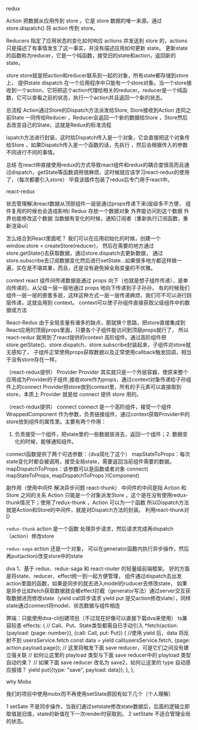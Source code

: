 redux


Action 把数据从应用传到 store 。它是 store 数据的唯一来源。通过 store.dispatch() 将 action 传到 store。


Reducers 
指定了应用状态的变化如何响应 actions 并发送到 store 的，actions 只是描述了有事情发生了这一事实，并没有描述应用如何更新 state。
更新state的函数称为reducer，它是一个纯函数，接受旧的state和action，返回新的state。


store
store就是把action和reducer联系到一起的对象，所有state都存储到store上， 提供state dispatch
在一个应用程序中只能有一个store对象。当一个store接收到一个action，它将把这个action代理给相关的reducer。reducer是一个纯函数，它可以查看之前的状态，执行一个action并且返回一个新的状态。

总流程
Action通过Store的Dispatch方法派发给Store, Store接收到Action 连同之前State 一同传给Reducer ，Reducer会返回一个新的数据给Store ，Store然后去改变自己的State，这就是Redux的标准流程


ispatch方法进行封装，这时给Dispatch传入是一个对象，它会直接把这个对象传给Store ，如果Dispatch传入是一个函数的话，先执行 ，然后会根据传入的参数不同进行不同的事情。

总结 在react仲直接使用redux的方式导致react组件和redux的耦合度很高而且通过dispatch，getState等函数调用很麻烦，这时候就应该学习react-redux的使用了，（每次都要引入store）
毕竟该插件包装了redux后专门用于react中。







react-redux

状态管理解决react数据从顶部组件一层层通过props传递下来(层级多不方便， 组件复用的时候也会造成影响)
Redux
存放一个数据对象
外界能访问到这个数据
外界也能修改这个数据
当数据有变化的时候，通知订阅者（重新执行订阅函数，重新渲染ui）

怎么结合到React里面呢？ 我们可以在应用初始化的时候，创建一个window.store = createStore(reducer)，
然后在需要的地方通过store.getState()去获取数据，通过store.dispatch去更新数据，
通过store.subscribe去订阅数据变化然后进行setState...如果很多地方都这样做一遍，实在是不堪其重，而且，还是没有避免掉全局变量的不优雅。


context
react 组件间传递数据是通过 props 向下（也就是想子组件传递），是单向传递的，从父级一层一层地通过 props 地向下传递到子子孙孙，
有的时候我们组件一层一层的嵌套多层，这样这种方式一层一层传递麻烦，我们可不可以进行跃层传递，这就会用到 context。
context可以使子孙组件直接获取父级组件中的数据或方法


React-Redux
由于全局变量有诸多的缺点，那就换个思路，把store直接集成到React应用的顶层props里面，只要各个子组件能访问到顶层props就行了， 所以react-redux 就用到了react提供的context 
高阶组件。通过高阶组件把store.getState()、store.dispatch、store.subscribe封装起来，子组件对store就无感知了，
子组件正常使用props获取数据以及正常使用callback触发回调，相当于没有store存在一样。


（react-redux提供）
Provider
Provider 其实就只是一个外层容器，使原来整个应用成为Provider的子组件,接收store作为props，通过context对象传递给子孙组件上的connect
Provider把store放到context里，所有的子元素可以直接取到store，本质上 Provider 就是给 connect 提供 store 用的。

（react-redux提供）
connect
connect 是一个高阶组件，接受一个组件 WrappedComponent 作为参数，负责链接组件，通过context获取Provider中的store放到组件的属性里。主要有两个作用：
1. 负责接受一个组件，把state里的一些数据放进去，返回一个组件；2. 数据变化的时候，能够通知组件。

connect函数提供了两个可选参数：（dva简化了这个）
mapStateToProps：每次state变化时都会被调用，接受全局state，需要返回当前组件需要的数据。
mapDispatchToProps：该参数可以是函数或者对象
connect(
  mapStateToProps,
  mapDispatchToProps
)(Component)



副作用（使用中间件 解决异步问题 react-thunk）
中间件的中间是指 Action 和 Store 之间的关系
Action 只能是一个对象派发Store ，这个是在没有使用redux-thunk情况下；使用了redux-thunk ，Action 可以为一个函数 所以Dispatch方法就是Action和Store的中间件，就是对Dispatch方法的封装。
利用react-thunk对D


`redux-thunk`
action 是一个函数 处理异步请求，然后请求完成再dispatch（action）修改store


`redux-saga`
action 还是一个对象， 可以在generator函数内执行异步操作，然后再put(action)改变store中的state



dva 
1、基于 redux、redux-saga 和 react-router 的轻量级前端框架。
好的方面是将state、reducer、effect统一到一起方便管理，
组件通过dispatch去出发action里面的函数，如果是同步的就去进入model的ruducer去修改state，
如果是异步比如fetch获取数据就会被effect拦截（generator写法）通过server交互获取数据进而修改state（yield call异步请求  yield put 提交action修改state），同样state通过connect将model、状态数据与组件相连

弊端：只能使用dva-cli创建项目（不过现在好像可以直接下载dva来使用）
ts兼容较差
effects: {
    // Call、Put、State类型都需自已手动引入
    *fetch(action: {payload: {page: number}}, {call: Call, put: Put}) {
      //使用 yield 后，data 将反射不到 usersService.fetch
      const data = yield call(usersService.fetch, {page: action.payload.page});
      // 这里将触发下面 save reducer，可是它们之间没有建立强关联
      // 如何让这里的 playload 类型与下面 save reducer中的 playload 类型自动约束？
      // 如果下面 save reducer 改名为 save2，如何让这里的 type 自动感应报错？
      yield put({type: "save", payload: data});
    },
  },







why Mobx

我们的项目中使用mobx而不再使用setState原因有如下几个（个人理解）

1 setSate 不是同步操作，当我们通过setstate修改state数据后，后面的逻辑立即取值是旧值，state的新值在下一次render时获取到。
2 setState 不适合管理全局的状态。
